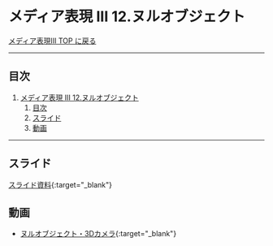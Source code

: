 # メディア表現 III 12.ヌルオブジェクト

[メディア表現III TOP に戻る](./index.md)

---

## 目次

1. [メディア表現 III 12.ヌルオブジェクト](#メディア表現-iii-12ヌルオブジェクト)
   1. [目次](#目次)
   2. [スライド](#スライド)
   3. [動画](#動画)

---

## スライド

[スライド資料](./mr3_12slide.pdf){:target="_blank"}

## 動画
- [ヌルオブジェクト・3Dカメラ](https://www.youtube.com/watch?v=_AtK520cOLg){:target="_blank"}
